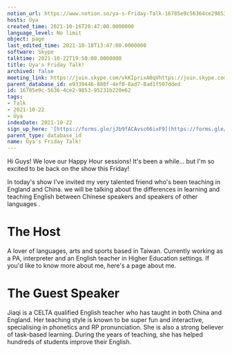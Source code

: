 ```yaml
---
notion_url: https://www.notion.so/ya-s-Friday-Talk-16785e9c56364ce2985395231b220e62
hosts: Üya
created_time: 2021-10-16T20:47:00.0000000
language_level: No limit
object: page
last_edited_time: 2021-10-18T13:47:00.0000000
software: Skype
talktime: 2021-10-22T19:50:00.0000000
title: Üya's Friday Talk!
archived: false
meeting_link: https://join.skype.com/vkKIprixA0qVhttps://join.skype.com/vkKIprixA0qV
parent_database_id: e9339446-880f-4ef0-8ad7-8ad1f507dded
id: 16785e9c-5636-4ce2-9853-95231b220e62
tags:
- Talk
- 2021-10-22
- Üya
indexDate: 2021-10-22
sign_up_here: '[https://forms.gle/jJb9fACAvsc66ixF9](https://forms.gle/jJb9fACAvsc66ixF9)'
parent_type: database_id
name: Üya's Friday Talk!
---
```


Hi Guys! 
We love our Happy Hour sessions! It's been a while... but I'm so excited to be back on the show this Friday!  

In today's show I've invited my very talented friend who's been teaching in England and China. 
we will be talking about the  differences in learning and teaching English between Chinese speakers and speakers of other languages .  


# The Host
A lover of languages, arts and sports based in Taiwan. Currently working as a PA, interpreter and an English teacher in Higher Education settings. 
If you'd like to know more about me, here's a page about me. 

# The Guest Speaker
Jiaqi is a CELTA qualified English teacher who has taught in both China and England. Her teaching style is known to be super fun and interactive, specialising in phonetics and RP pronunciation. She is also a strong believer of task-based learning. 
During the years of teaching, she has helped hundreds of students improve their English.
 
 
























